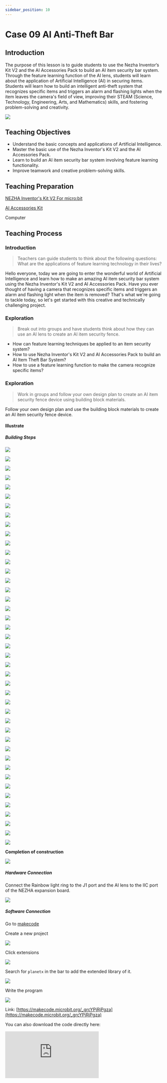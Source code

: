 ```yaml
---
sidebar_position: 10
---
```


# Case 09 AI Anti-Theft Bar


## Introduction

The purpose of this lesson is to guide students to use the Nezha Inventor‘s Kit V2 and the AI Accessories Pack to build an AI item security bar system. Through the feature learning function of the AI lens, students will learn about the application of Artificial Intelligence (AI) in securing items. Students will learn how to build an intelligent anti-theft system that recognizes specific items and triggers an alarm and flashing lights when the item leaves the camera's field of view, improving their STEAM (Science, Technology, Engineering, Arts, and Mathematics) skills, and fostering problem-solving and creativity.

![](./images/ai-accessories-pack-case-09-01.png)

## Teaching Objectives

- Understand the basic concepts and applications of Artificial Intelligence.
- Master the basic use of the Nezha Inventor's Kit V2 and the AI Accessories Pack.
- Learn to build an AI item security bar system involving feature learning functionality.
- Improve teamwork and creative problem-solving skills.

## Teaching Preparation

[NEZHA Inventor's Kit V2 For micro:bit](https://shop.elecfreaks.com/products/nezha-inventors-kit-v2-for-micro-bit?_pos=3&_sid=626ebaa7e&_ss=r&variant=40625206591567)

[AI Accessories Kit](https://www.elecfreaks.com/nezha-inventor-s-kit-v2-for-micro-bit.html)

Computer

## Teaching Process

### Introduction

>Teachers can guide students to think about the following questions: What are the applications of feature learning technology in their lives?

Hello everyone, today we are going to enter the wonderful world of Artificial Intelligence and learn how to make an amazing AI item security bar system using the Nezha Inventor's Kit V2 and AI Accessories Pack. Have you ever thought of having a camera that recognizes specific items and triggers an alarm and flashing light when the item is removed? That's what we're going to tackle today, so let's get started with this creative and technically challenging project.

### Exploration

>Break out into groups and have students think about how they can use an AI lens to create an AI item security fence.

- How can feature learning techniques be applied to an item security system?
- How to use Nezha Inventor's Kit V2 and AI Accessories Pack to build an AI Item Theft Bar System?
- How to use a feature learning function to make the camera recognize specific items?

### Exploration

>Work in groups and follow your own design plan to create an AI item security fence device using building block materials.

Follow your own design plan and use the building block materials to create an AI item security fence device.

#### Illustrate

##### Building Steps

![](./images/ai-accessories-pack-step-09-01.png)

![](./images/ai-accessories-pack-step-09-02.png)

![](./images/ai-accessories-pack-step-09-03.png)

![](./images/ai-accessories-pack-step-09-04.png)

![](./images/ai-accessories-pack-step-09-05.png)

![](./images/ai-accessories-pack-step-09-06.png)

![](./images/ai-accessories-pack-step-09-07.png)

![](./images/ai-accessories-pack-step-09-08.png)

![](./images/ai-accessories-pack-step-09-09.png)

![](./images/ai-accessories-pack-step-09-10.png)

![](./images/ai-accessories-pack-step-09-11.png)

![](./images/ai-accessories-pack-step-09-12.png)

![](./images/ai-accessories-pack-step-09-13.png)

![](./images/ai-accessories-pack-step-09-14.png)

![](./images/ai-accessories-pack-step-09-15.png)

![](./images/ai-accessories-pack-step-09-16.png)

![](./images/ai-accessories-pack-step-09-17.png)

![](./images/ai-accessories-pack-step-09-18.png)

![](./images/ai-accessories-pack-step-09-19.png)

![](./images/ai-accessories-pack-step-09-20.png)

![](./images/ai-accessories-pack-step-09-21.png)

![](./images/ai-accessories-pack-step-09-22.png)

![](./images/ai-accessories-pack-step-09-23.png)

![](./images/ai-accessories-pack-step-09-24.png)

![](./images/ai-accessories-pack-step-09-25.png)

![](./images/ai-accessories-pack-step-09-26.png)

![](./images/ai-accessories-pack-step-09-27.png)

![](./images/ai-accessories-pack-step-09-28.png)

![](./images/ai-accessories-pack-step-09-29.png)

![](./images/ai-accessories-pack-step-09-30.png)

![](./images/ai-accessories-pack-step-09-31.png)

![](./images/ai-accessories-pack-step-09-32.png)

![](./images/ai-accessories-pack-step-09-33.png)

![](./images/ai-accessories-pack-step-09-34.png)

![](./images/ai-accessories-pack-step-09-35.png)

![](./images/ai-accessories-pack-step-09-36.png)

![](./images/ai-accessories-pack-step-09-37.png)

![](./images/ai-accessories-pack-step-09-38.png)

![](./images/ai-accessories-pack-step-09-39.png)

![](./images/ai-accessories-pack-step-09-40.png)

![](./images/ai-accessories-pack-step-09-41.png)

![](./images/ai-accessories-pack-step-09-42.png)

![](./images/ai-accessories-pack-step-09-43.png)



**Completion of construction**

![](./images/ai-accessories-pack-case-01-01.png)

##### Hardware Connection

Connect the Rainbow light ring to the J1 port and the AI lens to the IIC port of the NEZHA expansion board.

 ![](./images/ai-accessories-pack-case-09-02.png)

##### Software Connection

Go to  [makecode](https://makecode.microbit.org/#)

Create a new project

![](./images/ai-accessories-pack-case-01-03.png)

Click extensions

![](./images/ai-accessories-pack-case-01-04.png)

Search for `planetx` in the bar to add the extended library of it.

![](./images/ai-accessories-pack-case-01-07.png)

Write the program

![](./images/ai-accessories-pack-case-09-08.png)


Link: [https://makecode.microbit.org/_grcYPjRjPgza](https://makecode.microbit.org/_grcYPjRjPgza)

You can also download the code directly here:

<div
    style={{
        position: 'relative',
        paddingBottom: '60%',
        overflow: 'hidden',
    }}
>
    <iframe
        src="https://makecode.microbit.org/_grcYPjRjPgza"
        frameborder="0"
        sandbox="allow-popups allow-forms allow-scripts allow-same-origin"
        style={{
            position: 'absolute',
            width: '100%',
            height: '100%',
        }}
    />
</div>


### Teamwork and Presentation

Students are divided into small groups and work together to create and program cases.

Students are encouraged to cooperate, communicate and share their experiences with each other.

Each group has the opportunity to present the cases they have produced to the other groups.

#### Sample case effect

Through the feature learning function of the AI lens, it learns about a specific item, and when this item leaves the camera's field of view, the camera will sound an alarm and flash a light.

![](./images/ai-accessories-pack-case-09.gif)

### Reflection

>Sharing in groups allows students in each group to share their production process and insights, summarize the problems and solutions they encountered, and evaluate their strengths and weaknesses.
